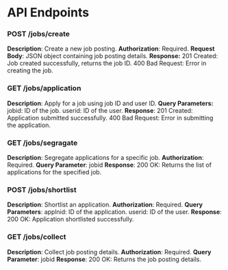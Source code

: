 # API Endpoints

### POST /jobs/create
**Description**: Create a new job posting.
**Authorization**: Required.
**Request Body**: JSON object containing job posting details.
**Response:**
201 Created: Job created successfully, returns the job ID.
400 Bad Request: Error in creating the job.

### GET /jobs/application
**Description**: Apply for a job using job ID and user ID.
**Query Parameters:**
jobid: ID of the job.
userid: ID of the user.
**Response**:
201 Created: Application submitted successfully.
400 Bad Request: Error in submitting the application.

### GET /jobs/segragate
**Description**: Segregate applications for a specific job.
**Authorization**: Required.
**Query Parameter**: jobid
**Response**:
200 OK: Returns the list of applications for the specified job.

### POST /jobs/shortlist
**Description**: Shortlist an application.
**Authorization**: Required.
**Query Parameters**:
applnid: ID of the application.
userid: ID of the user.
**Response**:
200 OK: Application shortlisted successfully.

### GET /jobs/collect
**Description**: Collect job posting details.
**Authorization**: Required.
**Query Parameter**: jobid
**Response**:
200 OK: Returns the job posting details.
